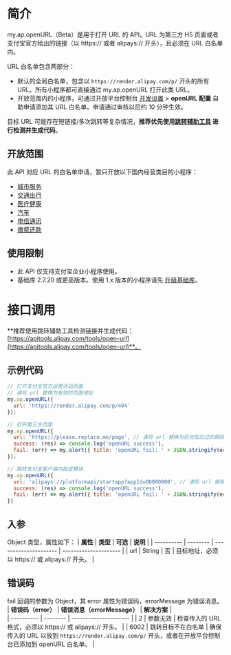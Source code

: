 # 简介
my.ap.openURL（Beta）是用于打开 URL 的 API。URL 为第三方 H5 页面或者支付宝官方给出的链接（以 https:// 或者 alipays:// 开头），且必须在 URL 白名单内。

URL 白名单包含两部分：
- 默认的全局白名单，包含以 `https://render.alipay.com/p/` 开头的所有 URL。所有小程序都可直接通过 my.ap.openURL 打开此类 URL。
- 开放范围内的小程序，可通过开放平台控制台 [开发设置](https://open.alipay.com/develop/mini/sub/dev-setting) > **openURL 配置** 自助申请添加其 URL 白名单。申请通过审核以后约 10 分钟生效。  

目标 URL 可能存在短链接/多次跳转等复杂情况，**推荐优先使用[跳转辅助工具](https://apitools.alipay.com/tools/open-url) 进行检测并生成代码**。

## 开放范围
此 API 对应 URL 的白名单申请，暂只开放以下国内经营类目的小程序：
- [城市服务](https://opendocs.alipay.com/b/03al2m#%E5%9F%8E%E5%B8%82%E6%9C%8D%E5%8A%A1) 
- [交通出行](https://opendocs.alipay.com/b/03al2m#%E4%BA%A4%E9%80%9A%E5%87%BA%E8%A1%8C) 
- [医疗健康](https://opendocs.alipay.com/b/03al2m#%E5%8C%BB%E7%96%97%E5%81%A5%E5%BA%B7) 
- [汽车](https://opendocs.alipay.com/b/03al2m#%E6%B1%BD%E8%BD%A6) 
- [电信通讯](https://opendocs.alipay.com/b/03al2m#%E7%94%B5%E4%BF%A1%E9%80%9A%E8%AE%AF) 
- [缴费还款](https://opendocs.alipay.com/b/03al2m#%E7%BC%B4%E8%B4%B9%E8%BF%98%E6%AC%BE) 

## 使用限制
- 此 API 仅支持支付宝企业小程序使用。
- 基础库 2.7.20 或更高版本。使用 1.x 版本的小程序请先 [升级基础库](https://opendocs.alipay.com/mini/framework/lib-upgrade-v2)。

# 接口调用

**推荐使用跳转辅助工具检测链接并生成代码：[https://apitools.alipay.com/tools/open-url](https://apitools.alipay.com/tools/open-url)**。

## 示例代码
```javascript
// 打开支付宝官方运营活动页面
// 请将 url 替换为有效的页面地址
my.ap.openURL({
  url: 'https://render.alipay.com/p/404'
});

// 打开第三方页面
my.ap.openURL({
  url: 'https://please.replace.me/page', // 请将 url 替换为后台加白过的跳转地址
  success: (res) => console.log('openURL success'),
  fail: (err) => my.alert({ title: 'openURL fail: ' + JSON.stringify(err) }),
});

// 跳转支付宝客户端内指定模块
my.ap.openURL({
  url: 'alipays://platformapi/startapp?appId=00000000', // 请将 url 替换为后台加白过的跳转地址
  success: (res) => console.log('openURL success'),
  fail: (err) => my.alert({ title: 'openURL fail: ' + JSON.stringify(err) }),
})
```

## 入参
Object 类型，属性如下：
| **属性** | **类型** | **可选** |     **说明**                    |
| ---------- | -------- | --------------------- | --------------------- |
| url      | String   |     否   | 目标地址，必须以 https:// 或 alipays:// 开头。 |

## 错误码
fail 回调的参数为 Object，其 error 属性为错误码，errorMessage 为错误消息。
| **错误码（error）** | **错误消息（errorMessage）** | **解决方案** |  
| ----------          | --------                      | --------------------- |
| 2                   | 参数无效                      | 检查传入的 URL 格式，必须以 https:// 或 alipays:// 开头。  | 
| 6002                | 跳转目标不在白名单            | 确保传入的 URL 以放到 `https://render.alipay.com/p/` 开头，或者在开放平台控制台已添加到 openURL 白名单。   |

